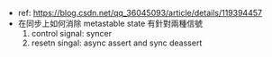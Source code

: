 - ref: https://blog.csdn.net/qq_36045093/article/details/119394457
- 在同步上如何消除 metastable state 有針對兩種信號
	1. control signal: syncer
	2. resetn singal: async assert and sync deassert